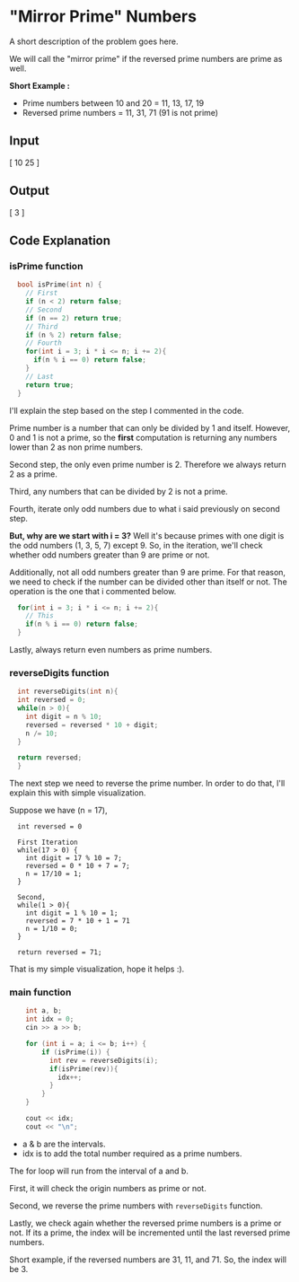 # "Mirror Prime" Numbers

A short description of the problem goes here.

We will call the "mirror prime" if the reversed prime numbers are prime as well.

**Short Example :**

- Prime numbers between 10 and 20 = 11, 13, 17, 19
- Reversed prime numbers = 11, 31, 71 (91 is not prime)

## Input

[ 10 25 ]

## Output

[ 3 ]

## Code Explanation

### **isPrime** function

```cpp
  bool isPrime(int n) {
    // First
    if (n < 2) return false;
    // Second
    if (n == 2) return true;
    // Third
    if (n % 2) return false;
    // Fourth
    for(int i = 3; i * i <= n; i += 2){
      if(n % i == 0) return false;
    }
    // Last
    return true;
  }
```

I'll explain the step based on the step I commented in the code.

Prime number is a number that can only be divided by 1 and itself. However, 0 and 1 is not a prime, so the **first** computation is returning any numbers lower than 2 as non prime numbers.

Second step, the only even prime number is 2. Therefore we always return 2 as a prime.

Third, any numbers that can be divided by 2 is not a prime.

Fourth, iterate only odd numbers due to what i said previously on second step.

**But, why are we start with i = 3?** Well it's because primes with one digit is the odd numbers (1, 3, 5, 7) except 9. So, in the iteration, we'll check whether odd numbers greater than 9 are prime or not.

Additionally, not all odd numbers greater than 9 are prime. For that reason, we need to check if the number can be divided other than itself or not. The operation is the one that i commented below.

```cpp
  for(int i = 3; i * i <= n; i += 2){
    // This
    if(n % i == 0) return false;
  }
```

Lastly, always return even numbers as prime numbers.

### **reverseDigits** function

```cpp
  int reverseDigits(int n){
  int reversed = 0;
  while(n > 0){
    int digit = n % 10;
    reversed = reversed * 10 + digit;
    n /= 10;
  }

  return reversed;
  }
```

The next step we need to reverse the prime number. In order to do that, I'll explain this with simple visualization.

Suppose we have (n = 17),

```
  int reversed = 0

  First Iteration
  while(17 > 0) {
    int digit = 17 % 10 = 7;
    reversed = 0 * 10 + 7 = 7;
    n = 17/10 = 1;
  }

  Second,
  while(1 > 0){
    int digit = 1 % 10 = 1;
    reversed = 7 * 10 + 1 = 71
    n = 1/10 = 0;
  }

  return reversed = 71;
```

That is my simple visualization, hope it helps :).

### **main** function

```c
    int a, b;
    int idx = 0;
    cin >> a >> b;

    for (int i = a; i <= b; i++) {
        if (isPrime(i)) {
          int rev = reverseDigits(i);
          if(isPrime(rev)){
            idx++;
          }
        }
    }

    cout << idx;
    cout << "\n";
```

- a & b are the intervals.
- idx is to add the total number required as a prime numbers.

The for loop will run from the interval of a and b.

First, it will check the origin numbers as prime or not.

Second, we reverse the prime numbers with `reverseDigits` function.

Lastly, we check again whether the reversed prime numbers is a prime or not. If its a prime, the index will be incremented until the last reversed prime numbers.

Short example, if the reversed numbers are 31, 11, and 71. So, the index will be 3.
